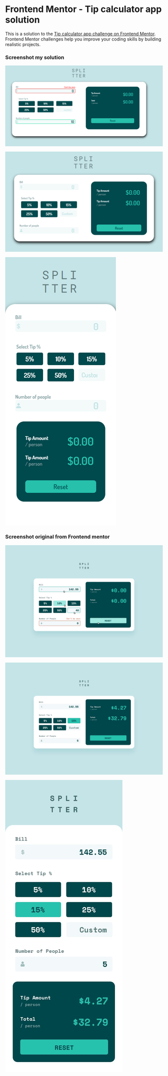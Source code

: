 # Frontend Mentor - Tip calculator app solution

This is a solution to the [Tip calculator app challenge on Frontend Mentor](https://www.frontendmentor.io/challenges/tip-calculator-app-ugJNGbJUX). Frontend Mentor challenges help you improve your coding skills by building realistic projects.

### Screenshot my solution

![](./design/mine/mine-active.png)

![](./design/mine/my-solution-desktop.png)

![](./design/mine/my-solution-mobile.png)

### Screenshot original from Frontend mentor

![](./design/active-states.jpg)

![](./design/desktop-design-completed.jpg)

![](./design/mobile-design.jpg)
